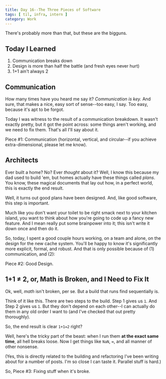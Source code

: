 ```yaml
---
title: Day 16--The Three Pieces of Software
tags: [ til, infra, intern ]
category: Work
---
```


There's probably more than that, but these are the bigguns.

## Today I Learned

1. Communication breaks down
2. Design is more than half the battle (and fresh eyes never hurt)
3. 1+1 ain't always 2

## Communication

How many times have you heard me say it? *Communication is key.* And sure, that
makes a nice, easy sort of sense--too easy, I say. Too easy, because it's apt to
be forgot.

Today I was witness to the result of a communication breakdown. It wasn't
exactly pretty, but it got the point across: some things aren't working, and we
need to fix them. That's all I'll say about it.

Piece #1: Communication (horizontal, vertical, and circular--if you achieve
extra-dimensional, please let me know).

## Architects

Ever built a home? No? Ever *thought* about it? Well, I know this because my dad
used to build 'em, but homes actually have these things called *plans*. You
know, these magical documents that lay out how, in a perfect world, this is
exactly the end result.

Well, it turns out good plans have been designed. And, like good software, this
step is important.

Much like you don't want your toilet to be right smack next to your kitchen
island, you want to think about how you're going to code up a fancy new feature.
And I mean really put some brainpower into it; this isn't write it down once and
then do it.

So, today, I spent a good couple hours working, on a team and alone, on the
design for the new cache system. You'll be happy to know it's significantly more
explicit, formal, and robust. And that is only possible because of (1)
communication, and (2):

Piece #2: Good Design.

## 1+1 ≠ 2, or, Math is Broken, and I Need to Fix It

Ok, well, *math* isn't broken, per se. But a build that runs find sequentially
is.

Think of it like this. There are two steps to the build. Step 1 gives us `1`.
And Step 2 gives us `1`. But they don't depend on each other--I can actually do
them in any old order I want to (and I've checked that out pretty thoroughly).

So, the end result is clear `1+1=2` right?

Well, here's the tricky part of the beast: when I run them __at the exact same
time__, all hell breaks loose. Now I get things like `NaN`, `∞`, and all manner
of other nonsense.

(Yes, this is directly related to the building and refactoring I've been writing
about for a number of posts. I'm so close I can taste it. Parallel stuff is
hard.)

So, Piece #3: Fixing stuff when it's broke.
